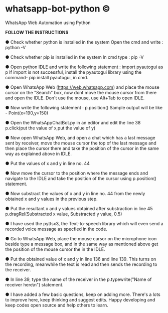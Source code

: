 # whatsapp-bot-python © 

WhatsApp Web Automation using Python

**FOLLOW THE INSTRUCTIONS**

● Check whether python is installed in the system 
  Open the cmd and write : 
  python -V
  
● Check whether pip is installed in the system
  In cmd type :
  pip -V
  
● Open python IDLE and write the following statement :
  import pyautogui as p
  If import is not successful, install the pyautogui library using the command- pip install pyautogui, in cmd.
  
● Open WhatsApp Web (https://web.whatsapp.com) and place the mouse cursor on the "Search" box, now dont move the mouse cursor from there and open the IDLE. Don't use the mouse, use Alt+Tab to open IDLE.

● Now write the following statement :
  p.position()
  Sample output will be like - Point(x=190,y=150)

● Open the WhatsAppChatBot.py in an editor and edit the line 38
  p.click(put the value of x,put the value of y)

● Now open WhatsApp Web, and open a chat which has a last message sent by receiver, move the mouse cursor the top of the last message and then place the cursor there and take the position of the cursor in the same way as explained above in IDLE.

● Put the values of x and y in line no. 44

● Now move the cursor to the position where the message ends and navigate to the IDLE and take the position of the cursor using p.position() statement.

● Now substract the values of x and y in line no. 44 from the newly obtained x and y values in the previous step.

● Put the resultant x and y values obtained after substraction in line 45
  p.dragRel(Substracted x value, Substracted y value, 0.5)

● I have used the pyttsx3, the Text-to-speech library which will even send a recorded voice message as specfied in the code.

● Go to WhatsApp Web, place the mouse cursor on the microphone icon beside type a message box, and in the same way as mentioned above get the position of the mouse cursor the in the IDLE.

● Put the obtained value of x and y in line 136 and line 139. This turns on the recording, meanwhile the text is read and then sends the recording to the receiver.

● In line 39, type the name of the receiver in the p.typewrite("Name of receiver here\n") statement.

● I have added a few basic questions, keep on adding more. There's a lots to improve here, keep thinking and suggest edits. Happy developing and keep codes open source and help others to learn. 
